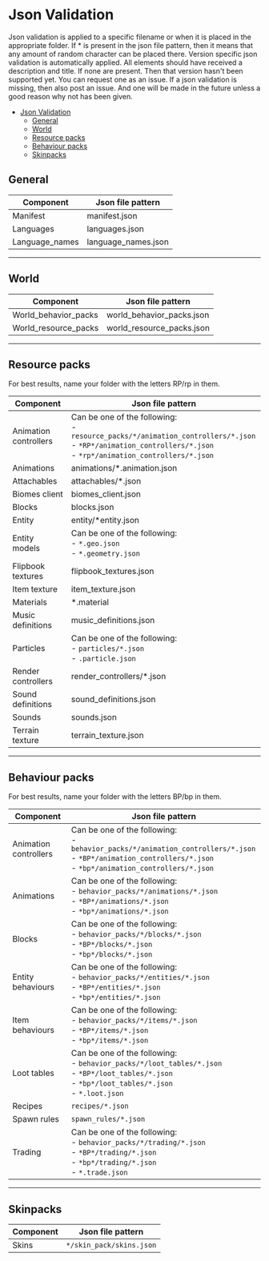 # Json Validation

Json validation is applied to a specific filename or when it is placed in the appropriate folder. If * is present in the json file pattern, then it means that any amount of random character can be placed there. Version specific json validation is automatically applied.
All elements should have received a description and title. If none are present. Then that version hasn't been supported yet. You can request one as an issue.
If a json validation is missing, then also post an issue. And one will be made in the future unless a good reason why not has been given.

- [Json Validation](#json-validation)
  - [General](#general)
  - [World](#world)
  - [Resource packs](#resource-packs)
  - [Behaviour packs](#behaviour-packs)
  - [Skinpacks](#skinpacks)

## General

|Component  |Json file pattern  |
|-----------|-------------------|
|Manifest   |manifest.json |
|Languages   |languages.json |
|Language_names   |language_names.json |
  
---
  
## World

|Component  |Json file pattern  |
|-----------|-------------------|
|World_behavior_packs   |world_behavior_packs.json |
|World_resource_packs   |world_resource_packs.json  |
  
---
  
## Resource packs
For best results, name your folder with the letters RP/rp in them.  

|Component  |Json file pattern  |
|-----------|-------------------|
|Animation controllers   |Can be one of the following:<br/> - `resource_packs/*/animation_controllers/*.json`<br/> - `*RP*/animation_controllers/*.json`<br/> - `*rp*/animation_controllers/*.json`|
|Animations   |animations/*.animation.json  |
|Attachables   |attachables/*.json  |
|Biomes client   |biomes_client.json  |
|Blocks |blocks.json  |
|Entity   |entity/*entity.json  |
|Entity models   |Can be one of the following:<br/> - `*.geo.json`<br/> - `*.geometry.json` |
|Flipbook textures  |flipbook_textures.json |
|Item texture |item_texture.json |
|Materials   |*.material  |
|Music definitions   |music_definitions.json  |
|Particles   |Can be one of the following:<br/> - `particles/*.json`<br/> - `.particle.json` |
|Render controllers   |render_controllers/*.json  |
|Sound definitions   |sound_definitions.json  |
|Sounds   |sounds.json  |
|Terrain texture   |terrain_texture.json  |
  
---
  
## Behaviour packs
For best results, name your folder with the letters BP/bp in them.  

|Component  |Json file pattern  |
|-----------|-------------------|
|Animation controllers   |Can be one of the following:<br/> - `behavior_packs/*/animation_controllers/*.json`<br/> - `*BP*/animation_controllers/*.json`<br/> - `*bp*/animation_controllers/*.json`|
|Animations   |Can be one of the following:<br/> - `behavior_packs/*/animations/*.json`<br/> - `*BP*/animations/*.json`<br/> - `*bp*/animations/*.json`|
|Blocks |Can be one of the following:<br/> - `behavior_packs/*/blocks/*.json`<br/> - `*BP*/blocks/*.json`<br/> - `*bp*/blocks/*.json`|
|Entity behaviours |Can be one of the following:<br/> - `behavior_packs/*/entities/*.json`<br/> - `*BP*/entities/*.json`<br/> - `*bp*/entities/*.json`|
|Item behaviours |Can be one of the following:<br/> - `behavior_packs/*/items/*.json`<br/> - `*BP*/items/*.json`<br/> - `*bp*/items/*.json`|
|Loot tables |Can be one of the following:<br/> - `behavior_packs/*/loot_tables/*.json`<br/> - `*BP*/loot_tables/*.json`<br/> - `*bp*/loot_tables/*.json`<br/> - `*.loot.json`|
|Recipes |`recipes/*.json`|
|Spawn rules |`spawn_rules/*.json`|
|Trading |Can be one of the following:<br/> - `behavior_packs/*/trading/*.json`<br/> - `*BP*/trading/*.json`<br/> - `*bp*/trading/*.json`<br/> - `*.trade.json`|
  
---


## Skinpacks

|Component  |Json file pattern  |
|-----------|-------------------|
|Skins  |`*/skin_pack/skins.json` |